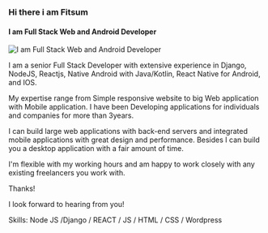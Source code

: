 ### Hi there i am Fitsum 
#### I am Full Stack Web and Android Developer 
![I am Full Stack Web and Android Developer ](https://raw.githubusercontent.com/akasrai/akasrai/master/assets/stack-hills.png)

I am a senior Full Stack Developer with extensive experience in Django, NodeJS, Reactjs, Native Android with Java/Kotlin, React Native for Android, and IOS.

My expertise range from Simple responsive website to big Web application with Mobile application. I have been Developing applications for individuals and companies for more than 3years. 

I can build large web applications with back-end servers and integrated mobile applications with great design and performance. Besides I can build you a desktop application with a fair amount of time.

I'm flexible with my working hours and am happy to work closely with any existing freelancers you work with.

Thanks!

I look forward to hearing from you!

Skills: Node JS /Django / REACT / JS / HTML / CSS / Wordpress






